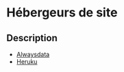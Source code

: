 # Hébergeurs de site

## Description

* [Alwaysdata](https://www.alwaysdata.com/fr/)
* [Heruku](https://www.heroku.com/)
